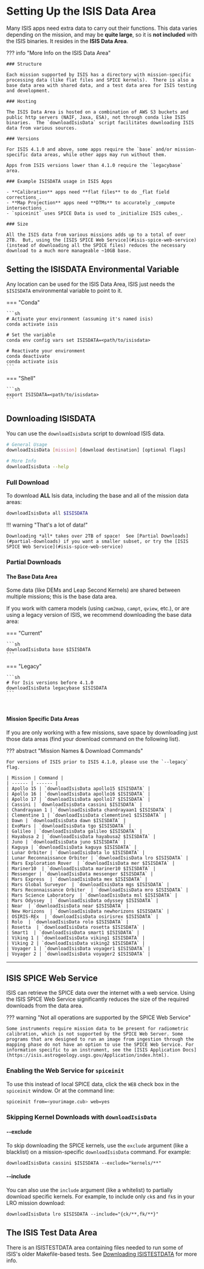 # Setting Up the ISIS Data Area

Many ISIS apps need extra data to carry out their functions.  This data varies depending on the mission, and may be **quite large**, so it is **not included** with the ISIS binaries. It resides in the **ISIS Data Area**.

??? info "More Info on the ISIS Data Area"

    ### Structure

    Each mission supported by ISIS has a directory with mission-specific processing data (like flat files and SPICE kernels).  There is also a base data area with shared data, and a test data area for ISIS testing and development.

    ### Hosting

    The ISIS Data Area is hosted on a combination of AWS S3 buckets and public http servers (NAIF, Jaxa, ESA), not through conda like ISIS binaries.  The `downloadIsisData` script facilitates downloading ISIS data from various sources.

    ### Versions

    For ISIS 4.1.0 and above, some apps require the `base` and/or mission-specific data areas, while other apps may run without them.

    Apps from ISIS versions lower than 4.1.0 require the `legacybase` area.

    ### Example ISISDATA usage in ISIS Apps

    - **Calibration** apps need **flat files** to do _flat field corrections_.
    - **Map Projection** apps need **DTMs** to accurately _compute intersections_.
    - `spiceinit` uses SPICE Data is used to _initialize ISIS cubes_.

    ### Size

    All the ISIS data from various missions adds up to a total of over 2TB.  But, using the [ISIS SPICE Web Service](#isis-spice-web-service) (instead of downloading all the SPICE files) reduces the necessary download to a much more manageable ~10GB base.


## Setting the ISISDATA Environmental Variable

Any location can be used for the ISIS Data Area, ISIS just needs the `$ISISDATA` environmental variable to point to it.

=== "Conda"

    ```sh
    # Activate your environment (assuming it's named isis)
    conda activate isis

    # Set the variable
    conda env config vars set ISISDATA=<path/to/isisdata>

    # Reactivate your environment
    conda deactivate
    conda activate isis
    ```

=== "Shell"

    ```sh
    export ISISDATA=<path/to/isisdata>
    ```


## Downloading ISISDATA

You can use the `downloadIsisData` script to download ISIS data.

```sh
# General Usage
downloadIsisData [mission] [download destination] [optional flags]

# More Info
downloadIsisData --help
```

### Full Download

To download **ALL** Isis data, including the base and all of the mission data areas:

```sh
downloadIsisData all $ISISDATA
```

!!! warning "That's a lot of data!"

    Downloading *all* takes over 2TB of space!  See [Partial Downloads](#partial-downloads) if you want a smaller subset, or try the [ISIS SPICE Web Service](#isis-spice-web-service)

### Partial Downloads

#### The Base Data Area

Some data (like DEMs and Leap Second Kernels) are shared between multiple missions; this is the base data area.

If you work with camera models (using `cam2map`, `campt`, `qview`, etc.), or are using a legacy version of ISIS, we recommend downloading the base data area:

=== "Current"

    ```sh
    downloadIsisData base $ISISDATA
    ```

=== "Legacy"

    ```sh
    # For Isis versions before 4.1.0
    downloadIsisData legacybase $ISISDATA
    ```

</br>

#### Mission Specific Data Areas

If you are only working with a few missions, save space by downloading just those data areas (find your download command on the following list).

??? abstract "Mission Names & Download Commands"

    For versions of ISIS prior to ISIS 4.1.0, please use the `--legacy` flag.

    | Mission | Command |
    | ------ | ------ |
    | Apollo 15 | `downloadIsisData apollo15 $ISISDATA` |
    | Apollo 16 | `downloadIsisData apollo16 $ISISDATA` |
    | Apollo 17 | `downloadIsisData apollo17 $ISISDATA` |
    | Cassini | `downloadIsisData cassini $ISISDATA` | 
    | Chandrayaan 1 | `downloadIsisData chandrayaan1 $ISISDATA` |
    | Clementine 1 | `downloadIsisData clementine1 $ISISDATA` |
    | Dawn | `downloadIsisData dawn $ISISDATA` |
    | ExoMars | `downloadIsisData tgo $ISISDATA` |
    | Galileo | `downloadIsisData galileo $ISISDATA` | 
    | Hayabusa 2 | `downloadIsisData hayabusa2 $ISISDATA` |
    | Juno | `downloadIsisData juno $ISISDATA` |
    | Kaguya | `downloadIsisData kaguya $ISISDATA` |
    | Lunar Orbiter | `downloadIsisData lo $ISISDATA` |
    | Lunar Reconnaissance Orbiter | `downloadIsisData lro $ISISDATA` |
    | Mars Exploration Rover  | `downloadIsisData mer $ISISDATA` |
    | Mariner10  | `downloadIsisData mariner10 $ISISDATA` |
    | Messenger | `downloadIsisData messenger $ISISDATA` |
    | Mars Express  | `downloadIsisData mex $ISISDATA` |
    | Mars Global Surveyor  | `downloadIsisData mgs $ISISDATA` |
    | Mars Reconnaissance Orbiter  | `downloadIsisData mro $ISISDATA` |
    | Mars Science Laboratory  | `downloadIsisData msl $ISISDATA` |
    | Mars Odyssey  | `downloadIsisData odyssey $ISISDATA` |
    | Near  | `downloadIsisData near $ISISDATA` |
    | New Horizons  | `downloadIsisData newhorizons $ISISDATA` |
    | OSIRIS-REx  | `downloadIsisData osirisrex $ISISDATA` |
    | Rolo  | `downloadIsisData rolo $ISISDATA` |
    | Rosetta  | `downloadIsisData rosetta $ISISDATA` |
    | Smart1  | `downloadIsisData smart1 $ISISDATA` |
    | Viking 1 | `downloadIsisData viking1 $ISISDATA` |
    | Viking 2 | `downloadIsisData viking2 $ISISDATA` |
    | Voyager 1 | `downloadIsisData voyager1 $ISISDATA` |
    | Voyager 2 | `downloadIsisData voyager2 $ISISDATA` |

-----

## ISIS SPICE Web Service

ISIS can retrieve the SPICE data over the internet with a web service.
Using the ISIS SPICE Web Service significantly reduces the size 
of the required downloads from the data area.

??? warning "Not all operations are supported by the SPICE Web Service"

    Some instruments require mission data to be present for radiometric calibration, which is not supported by the SPICE Web Server. Some programs that are designed to run an image from ingestion through the mapping phase do not have an option to use the SPICE Web Service. For information specific to an instrument, see the [ISIS Application Docs](https://isis.astrogeology.usgs.gov/Application/index.html).

### Enabling the Web Service for `spiceinit`

To use this instead of local SPICE data, 
click the `WEB` check box in the `spiceinit` window. 
Or at the command line:
```sh
spiceinit from=<yourimage.cub> web=yes
```

### Skipping Kernel Downloads with `downloadIsisData`

#### --exclude

To skip downloading the SPICE kernels, use the `exclude` argument (like a blacklist) on a mission-specific `downloadIsisData` command.  For example:

    downloadIsisData cassini $ISISDATA --exclude="kernels/**"

#### --include

You can also use the `include` argument (like a whitelist) to partially download specific kernels. For example, to include only `ck`s and `fk`s in your LRO mission download:

    downloadIsisData lro $ISISDATA --include="{ck/**,fk/**}"


## The ISIS Test Data Area

There is an ISISTESTDATA area containing files needed to run some of ISIS's older Makefile-based tests.  See [Downloading ISISTESTDATA](../../how-to-guides/isis-developer-guides/downloading-isis-test-data.md) for more info.